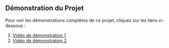 ## Démonstration du Projet

Pour voir les démonstrations complètes de ce projet, cliquez sur les liens ci-dessous :

1. [Vidéo de démonstration 1](https://drive.google.com/file/d/1EsTCmhD1rWiTjU2RJdSddCn4776fQMoQ/view?usp=sharing)
2. [Vidéo de démonstration 2](https://drive.google.com/file/d/1Eo80riHdmCc_r40jhTNWgbOvKpwZzZ1t/view?usp=sharing)
